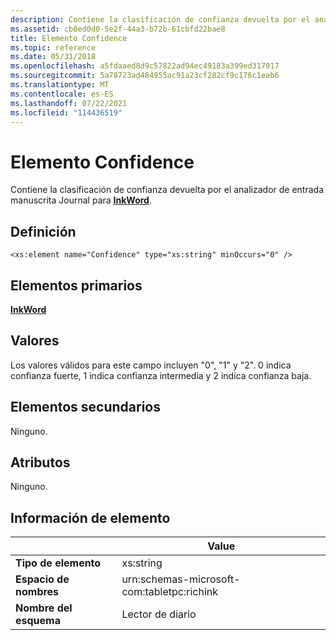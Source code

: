 ```yaml
---
description: Contiene la clasificación de confianza devuelta por el analizador de entrada de lápiz Journal para InkWord.
ms.assetid: cb0ed0d0-5e2f-44a3-b72b-61cbfd22bae8
title: Elemento Confidence
ms.topic: reference
ms.date: 05/31/2018
ms.openlocfilehash: a5fdaaed8d9c57822ad94ec49183a399ed317917
ms.sourcegitcommit: 5a78723ad484955ac91a23cf282cf9c176c1eab6
ms.translationtype: MT
ms.contentlocale: es-ES
ms.lasthandoff: 07/22/2021
ms.locfileid: "114436519"
---
```

# <a name="confidence-element"></a>Elemento Confidence

Contiene la clasificación de confianza devuelta por el analizador de entrada manuscrita Journal para [**InkWord**](inkword-element.md).

## <a name="definition"></a>Definición

``` syntax
<xs:element name="Confidence" type="xs:string" minOccurs="0" />
```

## <a name="parent-elements"></a>Elementos primarios

[**InkWord**](inkword-element.md)

## <a name="values"></a>Valores

Los valores válidos para este campo incluyen "0", "1" y "2". 0 indica confianza fuerte, 1 indica confianza intermedia y 2 indica confianza baja.

## <a name="child-elements"></a>Elementos secundarios

Ninguno.

## <a name="attributes"></a>Atributos

Ninguno.

## <a name="element-information"></a>Información de elemento



|                  | Value                                      |
|------------------|--------------------------------------------|
| **Tipo de elemento** | xs:string                                  |
| **Espacio de nombres**    | urn:schemas-microsoft-com:tabletpc:richink |
| **Nombre del esquema**  | Lector de diario                             |



 

 

 



